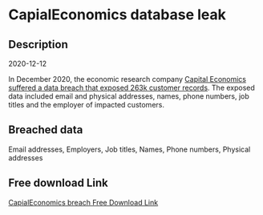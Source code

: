 # CapialEconomics database leak

## Description

2020-12-12

In December 2020, the economic research company <a href="https://securityaffairs.co/wordpress/113581/deep-web/capital-economics-data-leak.html" target="_blank" rel="noopener">Capital Economics suffered a data breach that exposed 263k customer records</a>. The exposed data included email and physical addresses, names, phone numbers, job titles and the employer of impacted customers.

## Breached data

Email addresses, Employers, Job titles, Names, Phone numbers, Physical addresses

## Free download Link

[CapialEconomics breach Free Download Link](https://link-to.net/1229997/138.8448678465446/dynamic/?r=aHR0cHM6Ly93d3cubWVkaWFmaXJlLmNvbS92aWV3L2g5M1VpMjltZjRMdjBIVS9jYXBpdGFsZWNvbm9taWNzLmNvbS9maWxl)
